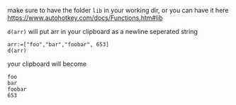 make sure to have the folder `lib` in your working dir, or you can have it here https://www.autohotkey.com/docs/Functions.htm#lib

`d(arr)` will put arr in your clipboard as a newline seperated string<br>
```autohotkey
arr:=["foo","bar","foobar", 653]
d(arr)
```
your clipboard will become
```autohotkey
foo
bar
foobar
653
```